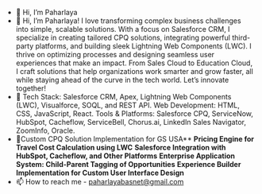 - 👋 Hi, I’m Paharlaya
- 🚀 Hi, I’m Paharlaya!
I love transforming complex business challenges into simple, scalable solutions. With a focus on Salesforce CRM, I specialize in creating tailored CPQ solutions, integrating powerful third-party platforms, and building sleek Lightning Web Components (LWC). I thrive on optimizing processes and designing seamless user experiences that make an impact.
From Sales Cloud to Education Cloud, I craft solutions that help organizations work smarter and grow faster, all while staying ahead of the curve in the tech world. Let’s innovate together!
- 🔧 Tech Stack: Salesforce CRM, Apex, Lightning Web Components (LWC), Visualforce, SOQL, and REST API.
      Web Development: HTML, CSS, JavaScript, React.
      Tools & Platforms: Salesforce CPQ, ServiceNow, HubSpot, Cacheflow, ServiceBell, Chorus.ai, LinkedIn Sales Navigator, ZoomInfo, Oracle.
- 💼Custom CPQ Solution Implementation for GS USA**
**Pricing Engine for Travel Cost Calculation using LWC**
**Salesforce Integration with HubSpot, Cacheflow, and Other Platforms**
**Enterprise Application System: Child-Parent Tagging of Opportunities**
**Experience Builder Implementation for Custom User Interface Design**
- 📫 How to reach me - paharlayabasnet@gmail.com

<!---
Paharlaya/Paharlaya is a ✨ special ✨ repository because its `README.md` (this file) appears on your GitHub profile.
You can click the Preview link to take a look at your changes.
--->
